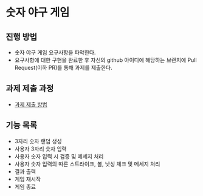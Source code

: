 # 숫자 야구 게임
## 진행 방법
* 숫자 야구 게임 요구사항을 파악한다.
* 요구사항에 대한 구현을 완료한 후 자신의 github 아이디에 해당하는 브랜치에 Pull Request(이하 PR)를 통해 과제를 제출한다.

## 과제 제출 과정
* [과제 제출 방법](https://github.com/next-step/nextstep-docs/tree/master/precourse)

## 기능 목록
* 3자리 숫자 랜덤 생성
* 사용자 3자리 숫자 입력
* 사용자 숫자 입력 시 검증 및 메세지 처리
* 사용자 숫자 입력의 따른 스트라이크, 볼, 낫싱 체크 및 메세지 처리
* 결과 출력
* 게임 재시작
* 게임 종료
